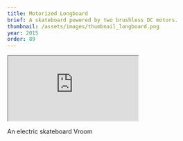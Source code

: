 ```yaml
---
title: Motorized Longboard
brief: A skateboard powered by two brushless DC motors.
thumbnail: /assets/images/thumbnail_longboard.png
year: 2015
order: 89
---
```


<iframe src="http://stl.brentyi.com/viewer/1483423750494" scrolling="no"></iframe>

An electric skateboard
Vroom
